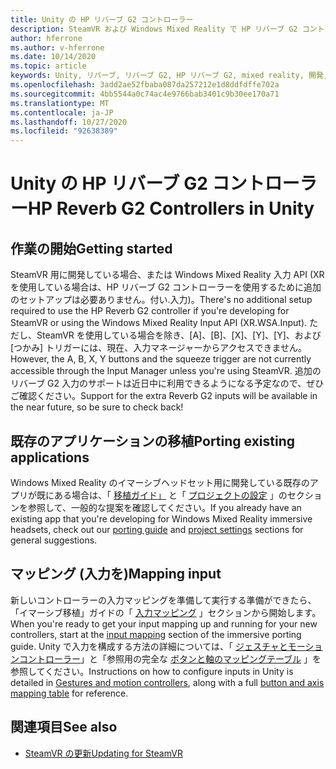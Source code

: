 ```yaml
---
title: Unity の HP リバーブ G2 コントローラー
description: SteamVR および Windows Mixed Reality で HP リバーブ G2 コントローラーを使用する方法について説明します。
author: hferrone
ms.author: v-hferrone
ms.date: 10/14/2020
ms.topic: article
keywords: Unity, リバーブ, リバーブ G2, HP リバーブ G2, mixed reality, 開発, モーションコントローラー, ユーザー入力, 機能, 新しいプロジェクト, エミュレーター, ドキュメント, ガイド, 機能, ホログラム, ゲーム開発
ms.openlocfilehash: 3add2ae52fbaba087da257212e1d8ddfdffe702a
ms.sourcegitcommit: 4bb5544a0c74ac4e9766bab3401c9b30ee170a71
ms.translationtype: MT
ms.contentlocale: ja-JP
ms.lasthandoff: 10/27/2020
ms.locfileid: "92638389"
---
```

# <a name="hp-reverb-g2-controllers-in-unity"></a><span data-ttu-id="a981e-104">Unity の HP リバーブ G2 コントローラー</span><span class="sxs-lookup"><span data-stu-id="a981e-104">HP Reverb G2 Controllers in Unity</span></span>

## <a name="getting-started"></a><span data-ttu-id="a981e-105">作業の開始</span><span class="sxs-lookup"><span data-stu-id="a981e-105">Getting started</span></span>

<span data-ttu-id="a981e-106">SteamVR 用に開発している場合、または Windows Mixed Reality 入力 API (XR を使用している場合は、HP リバーブ G2 コントローラーを使用するために追加のセットアップは必要ありません。付い.入力)。</span><span class="sxs-lookup"><span data-stu-id="a981e-106">There's no additional setup required to use the HP Reverb G2 controller if you're developing for SteamVR or using the Windows Mixed Reality Input API (XR.WSA.Input).</span></span> <span data-ttu-id="a981e-107">ただし、SteamVR を使用している場合を除き、[A]、[B]、[X]、[Y]、[Y]、および [つかみ] トリガーには、現在、入力マネージャーからアクセスできません。</span><span class="sxs-lookup"><span data-stu-id="a981e-107">However, the A, B, X, Y buttons and the squeeze trigger are not currently accessible through the Input Manager unless you're using SteamVR.</span></span> <span data-ttu-id="a981e-108">追加のリバーブ G2 入力のサポートは近日中に利用できるようになる予定なので、ぜひご確認ください。</span><span class="sxs-lookup"><span data-stu-id="a981e-108">Support for the extra Reverb G2 inputs will be available in the near future, so be sure to check back!</span></span>

## <a name="porting-existing-applications"></a><span data-ttu-id="a981e-109">既存のアプリケーションの移植</span><span class="sxs-lookup"><span data-stu-id="a981e-109">Porting existing applications</span></span>

<span data-ttu-id="a981e-110">Windows Mixed Reality のイマーシブヘッドセット用に開発している既存のアプリが既にある場合は、「 [移植ガイド」](../porting-apps/porting-guides.md) と「 [プロジェクトの設定](https://docs.microsoft.com/windows/mixed-reality/develop/porting-apps/porting-guides?tabs=project#unity-porting-guidance) 」のセクションを参照して、一般的な提案を確認してください。</span><span class="sxs-lookup"><span data-stu-id="a981e-110">If you already have an existing app that you're developing for Windows Mixed Reality immersive headsets, check out our [porting guide](../porting-apps/porting-guides.md) and [project settings](https://docs.microsoft.com/windows/mixed-reality/develop/porting-apps/porting-guides?tabs=project#unity-porting-guidance) sections for general suggestions.</span></span>

## <a name="mapping-input"></a><span data-ttu-id="a981e-111">マッピング (入力を)</span><span class="sxs-lookup"><span data-stu-id="a981e-111">Mapping input</span></span>

<span data-ttu-id="a981e-112">新しいコントローラーの入力マッピングを準備して実行する準備ができたら、「イマーシブ移植」ガイドの「 [入力マッピング](https://docs.microsoft.com/windows/mixed-reality/develop/porting-apps/porting-guides?tabs=input#unity-porting-guidance) 」セクションから開始します。</span><span class="sxs-lookup"><span data-stu-id="a981e-112">When you're ready to get your input mapping up and running for your new controllers, start at the [input mapping](https://docs.microsoft.com/windows/mixed-reality/develop/porting-apps/porting-guides?tabs=input#unity-porting-guidance) section of the immersive porting guide.</span></span> <span data-ttu-id="a981e-113">Unity で入力を構成する方法の詳細については、「 [ジェスチャとモーションコントローラー](gestures-and-motion-controllers-in-unity.md)」と「参照用の完全な [ボタンと軸のマッピングテーブル](gestures-and-motion-controllers-in-unity.md#using-hp-reverb-g2-controllers) 」を参照してください。</span><span class="sxs-lookup"><span data-stu-id="a981e-113">Instructions on how to configure inputs in Unity is detailed in [Gestures and motion controllers](gestures-and-motion-controllers-in-unity.md), along with a full [button and axis mapping table](gestures-and-motion-controllers-in-unity.md#using-hp-reverb-g2-controllers) for reference.</span></span>

## <a name="see-also"></a><span data-ttu-id="a981e-114">関連項目</span><span class="sxs-lookup"><span data-stu-id="a981e-114">See also</span></span>
* [<span data-ttu-id="a981e-115">SteamVR の更新</span><span class="sxs-lookup"><span data-stu-id="a981e-115">Updating for SteamVR</span></span>](../porting-apps/updating-your-steamvr-application-for-windows-mixed-reality.md)